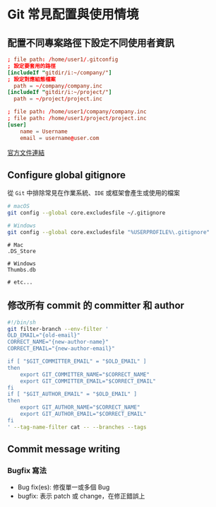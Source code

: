# Git 常見配置與使用情境

## 配置不同專案路徑下設定不同使用者資訊

```conf
; file path: /home/user1/.gitconfig
; 設定要套用的路徑
[includeIf "gitdir/i:~/company/"]
; 設定對應組態檔案
  path = ~/company/company.inc
[includeIf "gitdir/i:~/project/"]
  path = ~/project/project.inc
```

```conf
; file path: /home/user1/company/company.inc
; file path: /home/user1/project/project.inc
[user]
    name = Username
    email = username@user.com
```

[官方文件連結][1]

## Configure global gitignore

從 `Git` 中排除常見在作業系統、`IDE` 或框架會產生或使用的檔案

```sh
# macOS
git config --global core.excludesfile ~/.gitignore

# Windows
git config --global core.excludesfile "%USERPROFILE%\.gitignore"
```

```.gitignore
# Mac
.DS_Store

# Windows
Thumbs.db

# etc...
```

## 修改所有 commit 的 committer 和 author

```sh
#!/bin/sh
git filter-branch --env-filter '
OLD_EMAIL="{old-email}"
CORRECT_NAME="{new-author-name}"
CORRECT_EMAIL="{new-author-email}"

if [ "$GIT_COMMITTER_EMAIL" = "$OLD_EMAIL" ]
then
    export GIT_COMMITTER_NAME="$CORRECT_NAME"
    export GIT_COMMITTER_EMAIL="$CORRECT_EMAIL"
fi
if [ "$GIT_AUTHOR_EMAIL" = "$OLD_EMAIL" ]
then
    export GIT_AUTHOR_NAME="$CORRECT_NAME"
    export GIT_AUTHOR_EMAIL="$CORRECT_EMAIL"
fi
' --tag-name-filter cat -- --branches --tags
```

## Commit message writing

### Bugfix 寫法

- Bug fix(es): 修復單一或多個 Bug
- bugfix: 表示 patch 或 change，在修正錯誤上

[1]:https://git-scm.com/docs/git-config#_conditional_includes
